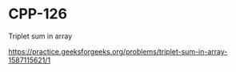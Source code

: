 # CPP-126
Triplet sum in array










https://practice.geeksforgeeks.org/problems/triplet-sum-in-array-1587115621/1
